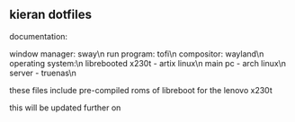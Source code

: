 ## kieran dotfiles
documentation:

window manager: sway\n
run program: tofi\n
compositor: wayland\n
operating system:\n
    librebooted x230t - artix linux\n
    main pc - arch linux\n
    server - truenas\n

these files include pre-compiled roms of libreboot for the lenovo x230t

this will be updated further on
